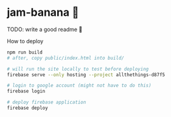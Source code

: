 # jam-banana 🍌

TODO: write a good readme 🙂

How to deploy

```sh
npm run build
# after, copy public/index.html into build/

# will run the site locally to test before deploying
firebase serve --only hosting --project allthethings-d87f5

# login to google account (might not have to do this)
firebase login

# deploy firebase application
firebase deploy
```
